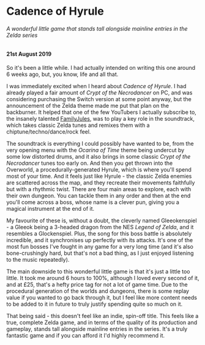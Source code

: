 # Cadence of Hyrule

###### A wonderful little game that stands tall alongside mainline entries in the Zelda series

#### 21st August 2019

So it's been a little while. I had actually intended on writing this one around 6 weeks ago, but, you know, life and  all that.

I was immediately excited when I heard about _Cadence of Hyrule_. I had already played a fair amount of _Crypt of the Necrodancer_ on PC, and was considering purchasing the Switch version at some point anyway, but the announcement of the Zelda theme made me put that plan on the backburner. It helped that one of the few YouTubers I actually subscribe to, the insanely talented [FamilyJules](https://www.youtube.com/channel/UCt9ez6CnUQCFEUnxeBGlR9w), was to play a key role in the soundtrack, which takes classic Zelda tunes and remixes them with a chiptune/techno/dance/rock feel.

The soundtrack is everything I could possibly have wanted to be, from the very opening menu with the _Ocarina of Time_ theme being undercut by some low distorted drums, and it also brings in some classic _Crypt of the Necrodancer_ tunes too early on. And then you get thrown into the Overworld, a procedurally-generated Hyrule, which is where you'll spend most of your time. And it feels just like Hyrule - the classic Zelda enemies are scattered across the map, and they recreate their movements faithfully but with a rhythmic twist. There are four main areas to explore, each with their own dungeon. You can tackle them in any order and then at the end you'll come across a boss, whose name is a clever pun, giving you a magical instrument at the end of it.

My favourite of these is, without a doubt, the cleverly named Gleeokenspiel - a Gleeok being a 3-headed dragon from the NES _Legend of Zelda_, and it resembles a Glockenspiel. Plus, the song for this boss battle is absolutely incredible, and it synchronises up perfectly with its attacks. It's one of the most fun bosses I've fought in any game for a very long time (and it's also bone-crushingly hard, but that's not a bad thing, as I just enjoyed listening to the music repeatedly).

The main downside to this wonderful little game is that it's just a little too little. It took me around 6 hours to 100%, although I loved every second of it, and at £25, that's a hefty price tag for not a lot of game time. Due to the procedural generation of the worlds and dungeons, there is some replay value if you wanted to go back through it, but I feel like more content needs to be added to it in future to truly justify spending quite so much on it.

That being said - this doesn't feel like an indie, spin-off title. This feels like a true, complete Zelda game, and in terms of the quality of its production and gameplay, stands tall alongside mainline entries in the series. It's a truly fantastic game and if you can afford it I'd highly recommend it.
